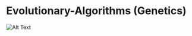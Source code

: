 # Evolutionary-Algorithms (Genetics)

![Alt Text](https://im3.ezgif.com/tmp/ezgif-3-0772f2ebe3.gif)
